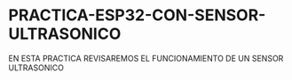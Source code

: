 # PRACTICA-ESP32-CON-SENSOR-ULTRASONICO
EN ESTA PRACTICA REVISAREMOS EL FUNCIONAMIENTO DE UN SENSOR ULTRASONICO
